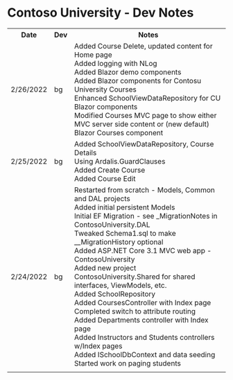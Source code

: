 # Contoso University - Dev Notes

<table>
    <tr>
        <th>Date</th><th>Dev</th>
		<th>Notes</th>
    </tr>
    <tr>
        <td>2/26/2022</td><td>bg</td>
		<td>
            Added Course Delete, updated content for Home page<br/>
            Added logging with NLog<br/>
            Added Blazor demo components<br/>
            Added Blazor components for Contosu University Courses<br/>
            Enhanced SchoolViewDataRepository for CU Blazor components<br/>
            Modified Courses MVC page to show either MVC server side content
            or (new default) Blazor Courses component<br/>
		</td>
    </tr>
    <tr>
        <td>2/25/2022</td><td>bg</td>
		<td>
            Added SchoolViewDataRepository, Course Details<br/>
            Using Ardalis.GuardClauses<br/>
            Added Create Course<br/>
            Added Course Edit<br/>
		</td>
    </tr>
    <tr>
        <td>2/24/2022</td><td>bg</td>
		<td>
            Restarted from scratch - Models, Common and DAL projects<br/>
            Added initial persistent Models<br/>
            Initial EF Migration - 
            see _MigrationNotes in ContosoUniversity.DAL<br/>
            Tweaked Schema1.sql to make __MigrationHistory optional<br/>
            Added ASP.NET Core 3.1 MVC web app - ContosoUniversity<br/>
            Added new project ContosoUniversity.Shared for shared interfaces, ViewModels, etc.<br/>
            Added SchoolRepository<br/>
            Added CoursesController with Index page<br/>
            Completed switch to attribute routing<br/>
            Added Departments controller with Index page<br/>
            Added Instructors and Students controllers w/Index pages<br/>
            Added ISchoolDbContext and data seeding<br/>
            Started work on paging students<br/>
		</td>
    </tr>
    <tr>
        <td></td><td></td>
		<td>
		</td>
    </tr>
</table>
